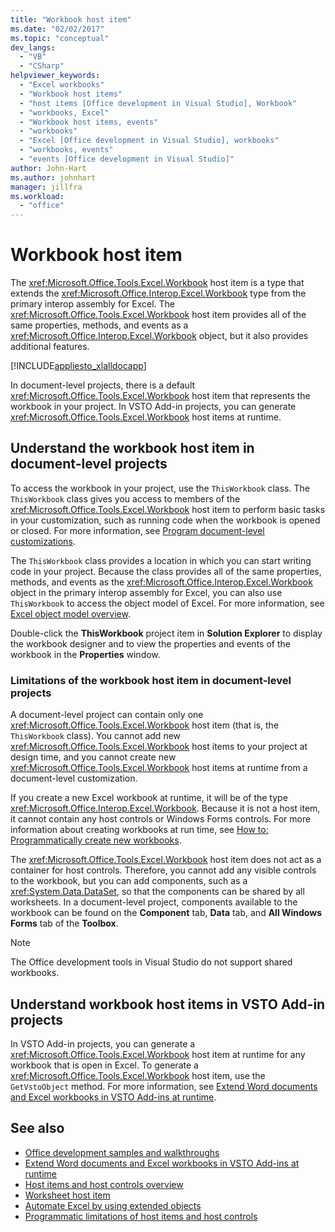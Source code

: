 ```yaml
---
title: "Workbook host item"
ms.date: "02/02/2017"
ms.topic: "conceptual"
dev_langs:
  - "VB"
  - "CSharp"
helpviewer_keywords:
  - "Excel workbooks"
  - "Workbook host items"
  - "host items [Office development in Visual Studio], Workbook"
  - "workbooks, Excel"
  - "Workbook host items, events"
  - "workbooks"
  - "Excel [Office development in Visual Studio], workbooks"
  - "workbooks, events"
  - "events [Office development in Visual Studio]"
author: John-Hart
ms.author: johnhart
manager: jillfra
ms.workload:
  - "office"
---
```

# Workbook host item
  The <xref:Microsoft.Office.Tools.Excel.Workbook> host item is a type that extends the <xref:Microsoft.Office.Interop.Excel.Workbook> type from the primary interop assembly for Excel. The <xref:Microsoft.Office.Tools.Excel.Workbook> host item provides all of the same properties, methods, and events as a <xref:Microsoft.Office.Interop.Excel.Workbook> object, but it also provides additional features.

 [!INCLUDE[appliesto_xlalldocapp](../vsto/includes/appliesto-xlalldocapp-md.md)]

 In document-level projects, there is a default <xref:Microsoft.Office.Tools.Excel.Workbook> host item that represents the workbook in your project. In VSTO Add-in projects, you can generate <xref:Microsoft.Office.Tools.Excel.Workbook> host items at runtime.

## Understand the workbook host item in document-level projects
 To access the workbook in your project, use the `ThisWorkbook` class. The `ThisWorkbook` class gives you access to members of the <xref:Microsoft.Office.Tools.Excel.Workbook> host item to perform basic tasks in your customization, such as running code when the workbook is opened or closed. For more information, see [Program document-level customizations](../vsto/programming-document-level-customizations.md).

 The `ThisWorkbook` class provides a location in which you can start writing code in your project. Because the class provides all of the same properties, methods, and events as the <xref:Microsoft.Office.Interop.Excel.Workbook> object in the primary interop assembly for Excel, you can also use `ThisWorkbook` to access the object model of Excel. For more information, see [Excel object model overview](../vsto/excel-object-model-overview.md).

 Double-click the **ThisWorkbook** project item in **Solution Explorer** to display the workbook designer and to view the properties and events of the workbook in the **Properties** window.

### Limitations of the workbook host item in document-level projects
 A document-level project can contain only one <xref:Microsoft.Office.Tools.Excel.Workbook> host item (that is, the `ThisWorkbook` class). You cannot add new <xref:Microsoft.Office.Tools.Excel.Workbook> host items to your project at design time, and you cannot create new <xref:Microsoft.Office.Tools.Excel.Workbook> host items at runtime from a document-level customization.

 If you create a new Excel workbook at runtime, it will be of the type <xref:Microsoft.Office.Interop.Excel.Workbook>. Because it is not a host item, it cannot contain any host controls or Windows Forms controls. For more information about creating workbooks at run time, see [How to: Programmatically create new workbooks](../vsto/how-to-programmatically-create-new-workbooks.md).

 The <xref:Microsoft.Office.Tools.Excel.Workbook> host item does not act as a container for host controls. Therefore, you cannot add any visible controls to the workbook, but you can add components, such as a <xref:System.Data.DataSet>, so that the components can be shared by all worksheets. In a document-level project, components available to the workbook can be found on the **Component** tab, **Data** tab, and **All Windows Forms** tab of the **Toolbox**.

> [!NOTE]
>  The Office development tools in Visual Studio do not support shared workbooks.

## Understand workbook host items in VSTO Add-in projects
 In VSTO Add-in projects, you can generate a <xref:Microsoft.Office.Tools.Excel.Workbook> host item at runtime for any workbook that is open in Excel. To generate a <xref:Microsoft.Office.Tools.Excel.Workbook> host item, use the `GetVstoObject` method. For more information, see [Extend Word documents and Excel workbooks in VSTO Add-ins at runtime](../vsto/extending-word-documents-and-excel-workbooks-in-vsto-add-ins-at-run-time.md).

## See also
- [Office development samples and walkthroughs](../vsto/office-development-samples-and-walkthroughs.md)
- [Extend Word documents and Excel workbooks in VSTO Add-ins at runtime](../vsto/extending-word-documents-and-excel-workbooks-in-vsto-add-ins-at-run-time.md)
- [Host items and host controls overview](../vsto/host-items-and-host-controls-overview.md)
- [Worksheet host item](../vsto/worksheet-host-item.md)
- [Automate Excel by using extended objects](../vsto/automating-excel-by-using-extended-objects.md)
- [Programmatic limitations of host items and host controls](../vsto/programmatic-limitations-of-host-items-and-host-controls.md)
